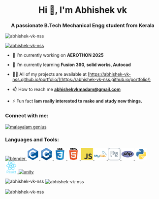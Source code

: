 <h1 align="center">Hi 👋, I'm Abhishek vk</h1>
<h3 align="center">A passionate B.Tech Mechanical Engg student from Kerala</h3>

<p align="left"> <img src="https://komarev.com/ghpvc/?username=abhishek-vk-nss&label=Profile%20views&color=0e75b6&style=flat" alt="abhishek-vk-nss" /> </p>

<p align="left"> <a href="https://github.com/ryo-ma/github-profile-trophy"><img src="https://github-profile-trophy.vercel.app/?username=abhishek-vk-nss" alt="abhishek-vk-nss" /></a> </p>

- 🔭 I’m currently working on **AEROTHON 2025**

- 🌱 I’m currently learning **Fusion 360, solid works, Autocad**

- 👨‍💻 All of my projects are available at [https://abhishek-vk-nss.github.io/portfolio/](https://abhishek-vk-nss.github.io/portfolio/)

- 📫 How to reach me **abhishekvkmadam@gmail.com**

- ⚡ Fun fact **Iam really interested to make and study new things.**

<h3 align="left">Connect with me:</h3>
<p align="left">
<a href="https://www.youtube.com/c/malayalam genius" target="blank"><img align="center" src="https://raw.githubusercontent.com/rahuldkjain/github-profile-readme-generator/master/src/images/icons/Social/youtube.svg" alt="malayalam genius" height="30" width="40" /></a>
</p>

<h3 align="left">Languages and Tools:</h3>
<p align="left"> <a href="https://www.blender.org/" target="_blank" rel="noreferrer"> <img src="https://download.blender.org/branding/community/blender_community_badge_white.svg" alt="blender" width="40" height="40"/> </a> <a href="https://www.cprogramming.com/" target="_blank" rel="noreferrer"> <img src="https://raw.githubusercontent.com/devicons/devicon/master/icons/c/c-original.svg" alt="c" width="40" height="40"/> </a> <a href="https://www.w3schools.com/cpp/" target="_blank" rel="noreferrer"> <img src="https://raw.githubusercontent.com/devicons/devicon/master/icons/cplusplus/cplusplus-original.svg" alt="cplusplus" width="40" height="40"/> </a> <a href="https://www.w3schools.com/css/" target="_blank" rel="noreferrer"> <img src="https://raw.githubusercontent.com/devicons/devicon/master/icons/css3/css3-original-wordmark.svg" alt="css3" width="40" height="40"/> </a> <a href="https://www.w3.org/html/" target="_blank" rel="noreferrer"> <img src="https://raw.githubusercontent.com/devicons/devicon/master/icons/html5/html5-original-wordmark.svg" alt="html5" width="40" height="40"/> </a> <a href="https://developer.mozilla.org/en-US/docs/Web/JavaScript" target="_blank" rel="noreferrer"> <img src="https://raw.githubusercontent.com/devicons/devicon/master/icons/javascript/javascript-original.svg" alt="javascript" width="40" height="40"/> </a> <a href="https://www.mysql.com/" target="_blank" rel="noreferrer"> <img src="https://raw.githubusercontent.com/devicons/devicon/master/icons/mysql/mysql-original-wordmark.svg" alt="mysql" width="40" height="40"/> </a> <a href="https://www.photoshop.com/en" target="_blank" rel="noreferrer"> <img src="https://raw.githubusercontent.com/devicons/devicon/master/icons/photoshop/photoshop-line.svg" alt="photoshop" width="40" height="40"/> </a> <a href="https://www.php.net" target="_blank" rel="noreferrer"> <img src="https://raw.githubusercontent.com/devicons/devicon/master/icons/php/php-original.svg" alt="php" width="40" height="40"/> </a> <a href="https://www.python.org" target="_blank" rel="noreferrer"> <img src="https://raw.githubusercontent.com/devicons/devicon/master/icons/python/python-original.svg" alt="python" width="40" height="40"/> </a> <a href="https://reactjs.org/" target="_blank" rel="noreferrer"> <img src="https://raw.githubusercontent.com/devicons/devicon/master/icons/react/react-original-wordmark.svg" alt="react" width="40" height="40"/> </a> <a href="https://unity.com/" target="_blank" rel="noreferrer"> <img src="https://www.vectorlogo.zone/logos/unity3d/unity3d-icon.svg" alt="unity" width="40" height="40"/> </a> </p>

<p><img align="left" src="https://github-readme-stats.vercel.app/api/top-langs?username=abhishek-vk-nss&show_icons=true&locale=en&layout=compact" alt="abhishek-vk-nss" /></p>

<p>&nbsp;<img align="center" src="https://github-readme-stats.vercel.app/api?username=abhishek-vk-nss&show_icons=true&locale=en" alt="abhishek-vk-nss" /></p>

<p><img align="center" src="https://github-readme-streak-stats.herokuapp.com/?user=abhishek-vk-nss&" alt="abhishek-vk-nss" /></p>
